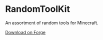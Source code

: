 # RandomToolKit
An assortment of random tools for Minecraft.

[Download on Forge](https://www.curseforge.com/minecraft/mc-mods/random-tool-kit)
